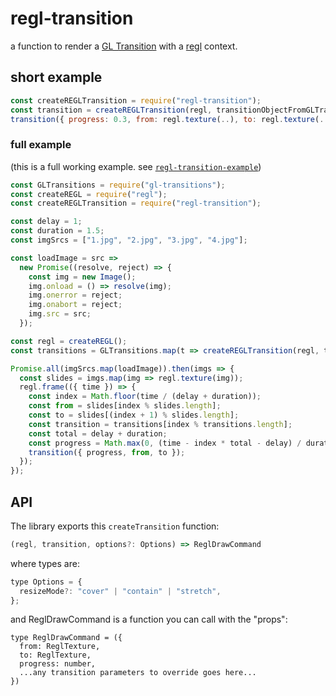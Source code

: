 # regl-transition

a function to render a [GL Transition](https://gl-transitions.com) with a [regl](https://github.com/regl-project/regl) context.

## short example

```js
const createREGLTransition = require("regl-transition");
const transition = createREGLTransition(regl, transitionObjectFromGLTransitions);
transition({ progress: 0.3, from: regl.texture(..), to: regl.texture(..) });
```

### full example

(this is a full working example. see [`regl-transition-example`](../regl-transition-example))

```js
const GLTransitions = require("gl-transitions");
const createREGL = require("regl");
const createREGLTransition = require("regl-transition");

const delay = 1;
const duration = 1.5;
const imgSrcs = ["1.jpg", "2.jpg", "3.jpg", "4.jpg"];

const loadImage = src =>
  new Promise((resolve, reject) => {
    const img = new Image();
    img.onload = () => resolve(img);
    img.onerror = reject;
    img.onabort = reject;
    img.src = src;
  });

const regl = createREGL();
const transitions = GLTransitions.map(t => createREGLTransition(regl, t));

Promise.all(imgSrcs.map(loadImage)).then(imgs => {
  const slides = imgs.map(img => regl.texture(img));
  regl.frame(({ time }) => {
    const index = Math.floor(time / (delay + duration));
    const from = slides[index % slides.length];
    const to = slides[(index + 1) % slides.length];
    const transition = transitions[index % transitions.length];
    const total = delay + duration;
    const progress = Math.max(0, (time - index * total - delay) / duration);
    transition({ progress, from, to });
  });
});
```

## API

The library exports this `createTransition` function:
```js
(regl, transition, options?: Options) => ReglDrawCommand
```

where types are:

```js
type Options = {
  resizeMode?: "cover" | "contain" | "stretch",
};
```

and ReglDrawCommand is a function you can call with the "props":

```
type ReglDrawCommand = ({
  from: ReglTexture,
  to: ReglTexture,
  progress: number,
  ...any transition parameters to override goes here...
})
```
